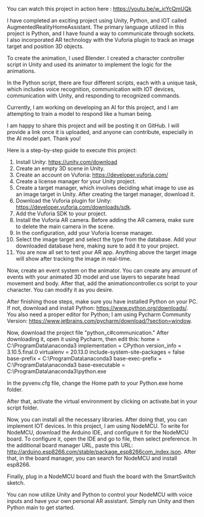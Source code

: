 You can watch this project in action here : https://youtu.be/w_icYcQmUQk

I have completed an exciting project using Unity, Python, and IOT called AugmentedRealityHomeAssistant. The primary language utilized in this project is Python, and I have found a way to communicate through sockets. I also incorporated AR technology with the Vuforia plugin to track an image target and position 3D objects. 

To create the animation, I used Blender. I created a character controller script in Unity and used its animator to implement the logic for the animations.

In the Python script, there are four different scripts, each with a unique task, which includes voice recognition, communication with IOT devices, communication with Unity, and responding to recognized commands. 

Currently, I am working on developing an AI for this project, and I am attempting to train a model to respond like a human being.

I am happy to share this project and will be posting it on GitHub. I will provide a link once it is uploaded, and anyone can contribute, especially in the AI model part. Thank you!

Here is a step-by-step guide to execute this project:

1. Install Unity: https://unity.com/download
2. Create an empty 3D scene in Unity.
3. Create an account on Vuforia: https://developer.vuforia.com/
4. Create a license manager for your Unity project.
5. Create a target manager, which involves deciding what image to use as an image target in Unity. After creating the target manager, download it.
6. Download the Vuforia plugin for Unity: https://developer.vuforia.com/downloads/sdk.
7. Add the Vuforia SDK to your project.
8. Install the Vuforia AR camera. Before adding the AR camera, make sure to delete the main camera in the scene.
9. In the configuration, add your Vuforia license manager.
10. Select the image target and select the type from the database. Add your downloaded database here, making sure to add it to your project.
11. You are now all set to test your AR app. Anything above the target image will show after tracking the image in real-time.

Now, create an event system on the animator. You can create any amount of events with your animated 3D model and use layers to separate head movement and body. After that, add the animationcontroller.cs script to your character. You can modify it as you desire.

After finishing those steps, make sure you have installed Python on your PC. If not, download and install Python: https://www.python.org/downloads/. You also need a proper editor for Python; I am using Pycharm Community Version: https://www.jetbrains.com/pycharm/download/?section=window.

Now, download the project file "python_c#communication." After downloading it, open it using Pycharm, then edit this: 
home = C:\ProgramData\anaconda3 
implementation = CPython 
version_info = 3.10.5.final.0 
virtualenv = 20.13.0 
include-system-site-packages = false 
base-prefix = C:\ProgramData\anaconda3 
base-exec-prefix = C:\ProgramData\anaconda3 
base-executable = C:\ProgramData\anaconda3\python.exe 

In the pyvenv.cfg file, change the Home path to your Python.exe home folder. 

After that, activate the virtual environment by clicking on activate.bat in your script folder. 

Now, you can install all the necessary libraries. After doing that, you can implement IOT devices. In this project, I am using NodeMCU. To write for NodeMCU, download the Arduino IDE, and configure it for the NodeMCU board. To configure it, open the IDE and go to file, then select preference. In the additional board manager URL, paste this URL: http://arduino.esp8266.com/stable/package_esp8266com_index.json. After that, in the board manager, you can search for NodeMCU and install esp8266. 

Finally, plug in a NodeMCU board and flush the board with the SmartSwitch sketch.  

You can now utilize Unity and Python to control your NodeMCU with voice inputs and have your own personal AR assistant. Simply run Unity and then Python main to get started.

